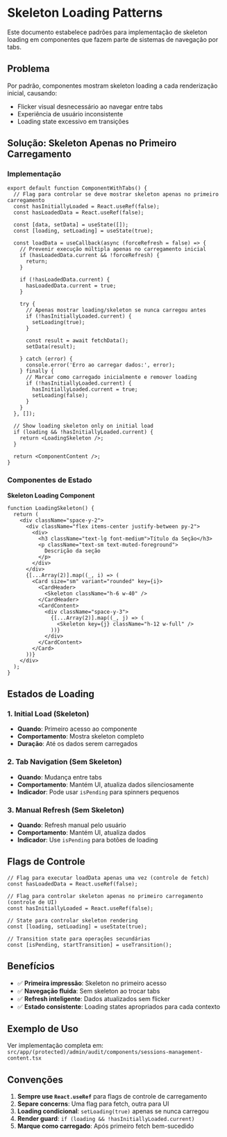 # Skeleton Loading Patterns

Este documento estabelece padrões para implementação de skeleton loading em componentes que fazem parte de sistemas de navegação por tabs.

## Problema

Por padrão, componentes mostram skeleton loading a cada renderização inicial, causando:
- Flicker visual desnecessário ao navegar entre tabs
- Experiência de usuário inconsistente
- Loading state excessivo em transições

## Solução: Skeleton Apenas no Primeiro Carregamento

### Implementação

```tsx
export default function ComponentWithTabs() {
  // Flag para controlar se deve mostrar skeleton apenas no primeiro carregamento
  const hasInitiallyLoaded = React.useRef(false);
  const hasLoadedData = React.useRef(false);
  
  const [data, setData] = useState([]);
  const [loading, setLoading] = useState(true);

  const loadData = useCallback(async (forceRefresh = false) => {
    // Prevenir execução múltipla apenas no carregamento inicial
    if (hasLoadedData.current && !forceRefresh) {
      return;
    }

    if (!hasLoadedData.current) {
      hasLoadedData.current = true;
    }

    try {
      // Apenas mostrar loading/skeleton se nunca carregou antes
      if (!hasInitiallyLoaded.current) {
        setLoading(true);
      }

      const result = await fetchData();
      setData(result);

    } catch (error) {
      console.error('Erro ao carregar dados:', error);
    } finally {
      // Marcar como carregado inicialmente e remover loading
      if (!hasInitiallyLoaded.current) {
        hasInitiallyLoaded.current = true;
        setLoading(false);
      }
    }
  }, []);

  // Show loading skeleton only on initial load
  if (loading && !hasInitiallyLoaded.current) {
    return <LoadingSkeleton />;
  }

  return <ComponentContent />;
}
```

### Componentes de Estado

**Skeleton Loading Component**
```tsx
function LoadingSkeleton() {
  return (
    <div className="space-y-2">
      <div className="flex items-center justify-between py-2">
        <div>
          <h3 className="text-lg font-medium">Título da Seção</h3>
          <p className="text-sm text-muted-foreground">
            Descrição da seção
          </p>
        </div>
      </div>
      {[...Array(2)].map((_, i) => (
        <Card size="sm" variant="rounded" key={i}>
          <CardHeader>
            <Skeleton className="h-6 w-40" />
          </CardHeader>
          <CardContent>
            <div className="space-y-3">
              {[...Array(2)].map((_, j) => (
                <Skeleton key={j} className="h-12 w-full" />
              ))}
            </div>
          </CardContent>
        </Card>
      ))}
    </div>
  );
}
```

## Estados de Loading

### 1. Initial Load (Skeleton)
- **Quando**: Primeiro acesso ao componente
- **Comportamento**: Mostra skeleton completo
- **Duração**: Até os dados serem carregados

### 2. Tab Navigation (Sem Skeleton)
- **Quando**: Mudança entre tabs
- **Comportamento**: Mantém UI, atualiza dados silenciosamente
- **Indicador**: Pode usar `isPending` para spinners pequenos

### 3. Manual Refresh (Sem Skeleton)
- **Quando**: Refresh manual pelo usuário
- **Comportamento**: Mantém UI, atualiza dados
- **Indicador**: Use `isPending` para botões de loading

## Flags de Controle

```tsx
// Flag para executar loadData apenas uma vez (controle de fetch)
const hasLoadedData = React.useRef(false);

// Flag para controlar skeleton apenas no primeiro carregamento (controle de UI)
const hasInitiallyLoaded = React.useRef(false);

// State para controlar skeleton rendering
const [loading, setLoading] = useState(true);

// Transition state para operações secundárias
const [isPending, startTransition] = useTransition();
```

## Benefícios

- ✅ **Primeira impressão**: Skeleton no primeiro acesso
- ✅ **Navegação fluida**: Sem skeleton ao trocar tabs
- ✅ **Refresh inteligente**: Dados atualizados sem flicker
- ✅ **Estado consistente**: Loading states apropriados para cada contexto

## Exemplo de Uso

Ver implementação completa em:
`src/app/(protected)/admin/audit/components/sessions-management-content.tsx`

## Convenções

1. **Sempre use `React.useRef`** para flags de controle de carregamento
2. **Separe concerns**: Uma flag para fetch, outra para UI
3. **Loading condicional**: `setLoading(true)` apenas se nunca carregou
4. **Render guard**: `if (loading && !hasInitiallyLoaded.current)`
5. **Marque como carregado**: Após primeiro fetch bem-sucedido
